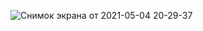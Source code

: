![Снимок экрана от 2021-05-04 20-29-37](https://user-images.githubusercontent.com/73390744/117045336-0df65580-ad18-11eb-9591-4d2f61f41d7f.png)

